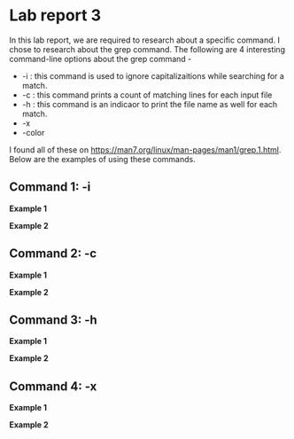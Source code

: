 # Lab report 3
In this lab report, we are required to research about a specific command. I chose to research about the grep command. The following are 4 interesting command-line options about the grep command - 
* -i : this command is used to ignore capitalizaitions while searching for a match.
* -c : this command prints a count of matching lines for each input file
* -h : this command is an indicaor to print the file name as well for each match.
* -x
* -color

I found all of these on https://man7.org/linux/man-pages/man1/grep.1.html. Below are the examples of using these commands.
## Command 1: -i
**Example 1**


**Example 2**

## Command 2: -c
**Example 1**


**Example 2**

## Command 3: -h
**Example 1**


**Example 2**

## Command 4: -x
**Example 1**


**Example 2**





